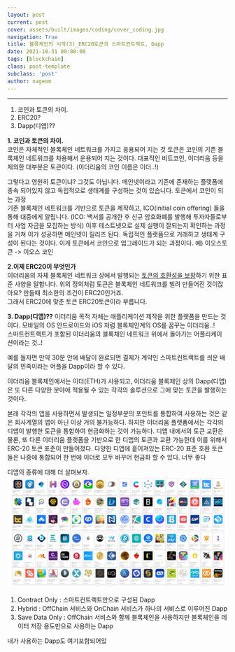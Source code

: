 ```yaml
---
layout: post
current: post
cover: assets/built/images/coding/cover_coding.jpg
navigation: True
title: 블록체인의 시작(3)_ERC20토큰과 스마트컨트랙트, Dapp 
date: 2021-10-31 00:00:00
tags: [blockchain]
class: post-template
subclass: 'post'
author: nageom
---
```

* * *
1. 코인과 토큰의 차이.
2. ERC20? 
3. Dapp(디앱)?? 


**1. 코인과 토큰의 차이.**<br>
코인은 자체적인 블록체인 네트워크를 가지고 웅용되어 지는 것
토큰은 코인의 기존 블록체인 네트워크를 차용해서 운용되어 지는 것이다. 
대표적인 비트코인, 이더리움 등을 제외한 대부분은 토큰이다. (이더리움의 코인 이름은 이더..!) 

그렇다고 영원히 토큰이냐? 그것도 아닙니다. 메인넷이라고 기존에 존재하는 플랫폼에 종속 되어있지 않고
독립적으로 생태계를 구성하는 것이 있습니다.
토큰에서 코인이 되는 과정 <BR>
기존 블록체인 네트워크를 기반으로 토큰을 제작하고, ICO(initial coin offering) 들을 통해 대중에게 알립니다.
(ICO: 백서를 공개한 후 신규 암호화폐를 발행해 투자자들로부터 사업 자금을 모집하는 방식)
이후 테스트넷으로 실제 실행이 잘되는지 확인하는 과정을 거쳐 이가 성공하면 메인넷이 릴리즈 된다.
독립적인 플랫폼으로 거래하고 생태계 구성이 된다는 것이다. 이게 토큰에서 코인으로 업그레이드가 되는 과정이다.
예) 이오스토큰 -> 이오스 코인

**2.이제 ERC20이 무엇인가**<BR>
이더리움의 자체 블록체인 네트워크 상에서 발행되는 <U>토큰의 호환성을 보장</U>하기 위한 표준 사양을 말합니다. 
위의 정의처럼 토큰은 블록체인 네트워크를 빌려 만들어진 것이잖아요? 만들때 최소한의 조건이 ERC20인거죠.  
그래서 ERC20에 맞춘 토큰 ERC20토큰이라 부릅니다. 


**3. Dapp(디앱)??**
이더리움 목적 자체는 애플리케이션 제작을 위한 플랫폼을 만드는 것이다. 
모바일의 OS 안드로이드와 iOS 처럼 블록체인계의 OS를 꿈꾸는 이더리움..!  
스마트컨트랙트가 포함된 이더리움의 블록체인 네트워크 위에서 돌아가는 어플리케이션이라는 것..! 

예를 들자면 만약 30분 안에 배달이 완료되면 결제가 계약인 스마트컨트랙트를 씌운 배달의 민족이라는 어플을 Dapp이라 할 수 있다.

이더리움 블록체인에서는 이더(ETH)가 사용되고, 이더리움 블록체인 상의 Dapp(디앱)은
또 다른 다양한 분야에 적용될 수 있는 각각의 솔루션으로 그에 맞는 토큰을 발행하는 것이다.

본래 각각의 앱을 사용하면서 발생되는 일정부분의 포인트를 통합하여 사용하는 것은 같은 회사계열의 앱이 아닌 이상 거의 불가능하다.
하지만 이더리움 플랫폼에서는 각각의 디앱이 발행한 토큰을 통합하여 현금화하는 것이 가능하다.
디앱 내에서의 토큰 교환은 물론, 또 다른 이더리움 플랫폼을 기반으로 한 디앱의 토큰과 교환 가능한데 이를 위해서 ERC-20 토큰 표준이 만들어졌다.
다양한 디앱에 흩어져있는 ERC-20 표준 호환 토큰들은 나중에 통합되어 한 번에 이더로 모두 바꾸어 현금화 할 수 있다. 너무 좋다

디앱의 종류에 대해 더 살펴보자.
![ex_screenshot](../../assets/built/images/blockchain/blockchain3.png)
1. Contract Only : 스마트컨트랙트만으로 구성된 Dapp <br>
2. Hybrid : OffChain 서비스와 OnChain 서비스가 하나의 서비스로 이루어진 Dapp<br>
3. Save Data Only : OffChain 서비스와 함께 블록체인을 사용하지만 블록체인을 데이터 저장 용도만으로 사용하는 Dapp

내가 사용하는 Dapp도 여기포함되어있


